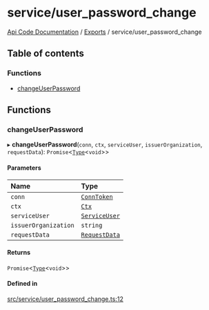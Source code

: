 # service/user\_password\_change
[Api Code Documentation](../README.md) / [Exports](../modules.md) / service/user\_password\_change

## Table of contents

### Functions

- [changeUserPassword](service_user_password_change.md#changeuserpassword)

## Functions

### changeUserPassword

▸ **changeUserPassword**(`conn`, `ctx`, `serviceUser`, `issuerOrganization`, `requestData`): `Promise`\<[`Type`](result.md#type)\<`void`\>\>

#### Parameters

| Name | Type |
| :------ | :------ |
| `conn` | [`ConnToken`](service_conn.md#conntoken) |
| `ctx` | [`Ctx`](../interfaces/lib_ctx.Ctx.md) |
| `serviceUser` | [`ServiceUser`](../interfaces/service_domain_organization_service_user.ServiceUser.md) |
| `issuerOrganization` | `string` |
| `requestData` | [`RequestData`](../interfaces/service_domain_organization_user_password_change.RequestData.md) |

#### Returns

`Promise`\<[`Type`](result.md#type)\<`void`\>\>

#### Defined in

[src/service/user_password_change.ts:12](https://github.com/openkfw/TruBudget/blob/92640998/api/src/service/user_password_change.ts#L12)
